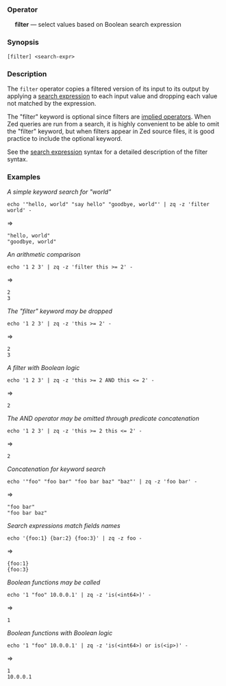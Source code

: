 ### Operator

&emsp; **filter** &mdash; select values based on Boolean search expression

### Synopsis
```
[filter] <search-expr>
```
### Description

The `filter` operator copies a filtered version of its input to its output by
applying a [search expression](../language.md#search-expressions) to each
input value and dropping each value not matched by the expression.

The "filter" keyword is optional since filters are
[implied operators](../language.md#implied-operators).
When Zed queries are run from a search, it is highly convenient to be able to omit
the "filter" keyword, but when filters appear in Zed source files, it is good practice
to include the optional keyword.

See the [search expression](../language.md#search-expressions) syntax for
a detailed description of the filter syntax.

### Examples

_A simple keyword search for "world"_
```mdtest-command
echo '"hello, world" "say hello" "goodbye, world"' | zq -z 'filter world' -
```
=>
```mdtest-output
"hello, world"
"goodbye, world"
```
_An arithmetic comparison_
```mdtest-command
echo '1 2 3' | zq -z 'filter this >= 2' -
```
=>
```mdtest-output
2
3
```
_The "filter" keyword may be dropped_
```mdtest-command
echo '1 2 3' | zq -z 'this >= 2' -
```
=>
```mdtest-output
2
3
```
_A filter with Boolean logic_
```mdtest-command
echo '1 2 3' | zq -z 'this >= 2 AND this <= 2' -
```
=>
```mdtest-output
2
```
_The AND operator may be omitted through predicate concatenation_
```mdtest-command
echo '1 2 3' | zq -z 'this >= 2 this <= 2' -
```
=>
```mdtest-output
2
```
_Concatenation for keyword search_
```mdtest-command
echo '"foo" "foo bar" "foo bar baz" "baz"' | zq -z 'foo bar' -
```
=>
```mdtest-output
"foo bar"
"foo bar baz"
```
_Search expressions match fields names_
```mdtest-command
echo '{foo:1} {bar:2} {foo:3}' | zq -z foo -
```
=>
```mdtest-output
{foo:1}
{foo:3}
```
_Boolean functions may be called_
```mdtest-command
echo '1 "foo" 10.0.0.1' | zq -z 'is(<int64>)' -
```
=>
```mdtest-output
1
```
_Boolean functions with Boolean logic_
```mdtest-command
echo '1 "foo" 10.0.0.1' | zq -z 'is(<int64>) or is(<ip>)' -
```
=>
```mdtest-output
1
10.0.0.1
```
